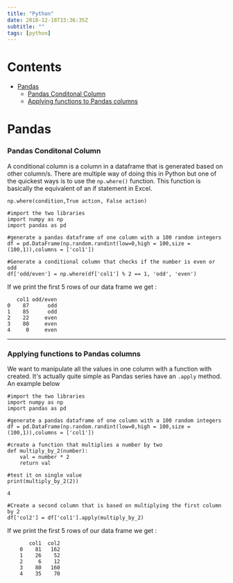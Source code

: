 ```yaml
---
title: "Python"
date: 2018-12-18T15:36:35Z
subtitle: ""
tags: [python]
---
```


# Contents
- [Pandas](#Pandas)
  * [Pandas Conditonal Column](###Pandas%20Conditonal%20Column)
  * [Applying functions to Pandas columns](###Applying%20functions%20to%20Pandas%20columns)


# Pandas
### Pandas Conditonal Column

A conditional column is a column in a dataframe that is generated based on other column/s. There are multiple way of doing this in Python but one of the quickest ways is to use the `np.where()` function. This function is basically the equivalent of an if statement in Excel.

`np.where(condition,True action, False action)`

``` {python}
#import the two libraries
import numpy as np
import pandas as pd

#generate a pandas dataframe of one column with a 100 random integers
df = pd.DataFrame(np.random.randint(low=0,high = 100,size = (100,1)),columns = ['col1'])

#Generate a conditional column that checks if the number is even or odd
df['odd/even'] = np.where(df['col1'] % 2 == 1, 'odd', 'even')
```
If we print the first 5 rows of our data frame we get :

       col1 odd/even
    0    87      odd
    1    85      odd
    2    22     even
    3    80     even
    4     0     even

---
    
### Applying functions to Pandas columns

We want to manipulate all the values in one column with a function with created. It's actually quite simple as Pandas series have an `.apply` method. An example below

``` {python}
#import the two libraries
import numpy as np
import pandas as pd

#generate a pandas dataframe of one column with a 100 random integers
df = pd.DataFrame(np.random.randint(low=0,high = 100,size = (100,1)),columns = ['col1'])

#create a function that multiplies a number by two
def multiply_by_2(number):
    val = number * 2
    return val

#test it on single value
print(multiply_by_2(2))

4

#Create a second column that is based on multiplying the first column by 2
df['col2'] = df['col1'].apply(multiply_by_2)
```
If we print the first 5 rows of our data frame we get :
```
       col1  col2
    0    81   162
    1    26    52
    2     6    12
    3    80   160
    4    35    70
```


[//]: <> (## SQL Windows Function)

